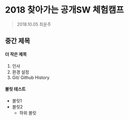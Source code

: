 # 2018 찾아가는 공개SW 체험캠프

> 2018.10.05
> 최윤주

## 중간 제목

#### 더 작은 제목

1. 인사
1. 환경 설정
1. Git/ Github History

#### 불릿 테스트

- 블릿1
- 블릿2
  - 하위 블릿
